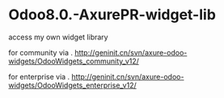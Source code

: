 # Odoo8.0.-AxurePR-widget-lib

access my own widget library 

for community via . http://geninit.cn/svn/axure-odoo-widgets/OdooWidgets_community_v12/

for enterprise via . http://geninit.cn/svn/axure-odoo-widgets/OdooWidgets_enterprise_v12/
